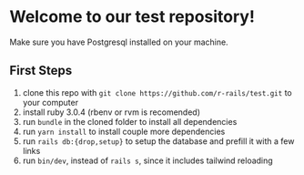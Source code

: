 # Welcome to our test repository!

Make sure you have Postgresql installed on your machine.

## First Steps
1. clone this repo with `git clone https://github.com/r-rails/test.git` to your computer
2. install ruby 3.0.4 (rbenv or rvm is recomended)
3. run `bundle` in the cloned folder to install all dependencies
4. run `yarn install` to install couple more dependencies
5. run `rails db:{drop,setup}` to setup the database and prefill it with a few links
6. run `bin/dev`, instead of `rails s`, since it includes tailwind reloading

